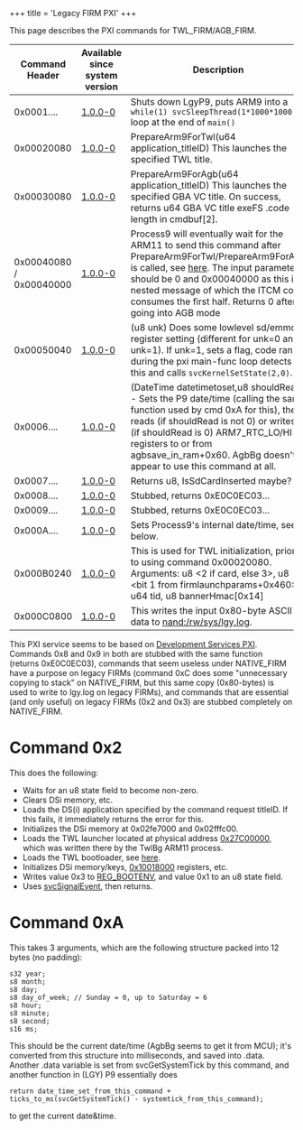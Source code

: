+++
title = 'Legacy FIRM PXI'
+++

This page describes the PXI commands for TWL_FIRM/AGB_FIRM.

| Command Header          | Available since system version | Description                                                                                                                                                                                                                                                                                                        |
|-------------------------|--------------------------------|--------------------------------------------------------------------------------------------------------------------------------------------------------------------------------------------------------------------------------------------------------------------------------------------------------------------|
| 0x0001....              | [1.0.0-0](1.0.0-0 "wikilink")  | Shuts down LgyP9, puts ARM9 into a `while(1) svcSleepThread(1*1000*1000);` loop at the end of `main()`                                                                                                                                                                                                             |
| 0x00020080              | [1.0.0-0](1.0.0-0 "wikilink")  | PrepareArm9ForTwl(u64 application_titleID) This launches the specified TWL title.                                                                                                                                                                                                                                  |
| 0x00030080              | [1.0.0-0](1.0.0-0 "wikilink")  | PrepareArm9ForAgb(u64 application_titleID) This launches the specified GBA VC title. On success, returns u64 GBA VC title exeFS .code length in cmdbuf\[2\].                                                                                                                                                       |
| 0x00040080 / 0x00040000 | [1.0.0-0](1.0.0-0 "wikilink")  | Process9 will eventually wait for the ARM11 to send this command after PrepareArm9ForTwl/PrepareArm9ForAgb is called, see [here](FIRM "wikilink"). The input parameters should be 0 and 0x00040000 as this is a nested message of which the ITCM code consumes the first half. Returns 0 after going into AGB mode |
| 0x00050040              | [1.0.0-0](1.0.0-0 "wikilink")  | (u8 unk) Does some lowlevel sd/emmc register setting (different for unk=0 and unk=1). If unk=1, sets a flag, code ran during the pxi main-func loop detects this and calls `svcKernelSetState(2,0)`.                                                                                                               |
| 0x0006....              | [1.0.0-0](1.0.0-0 "wikilink")  | (DateTime datetimetoset,u8 shouldRead) - Sets the P9 date/time (calling the same function used by cmd 0xA for this), then reads (if shouldRead is not 0) or writes (if shouldRead is 0) ARM7_RTC_LO/HI registers to or from agbsave_in_ram+0x60. AgbBg doesn't appear to use this command at all.                  |
| 0x0007....              | [1.0.0-0](1.0.0-0 "wikilink")  | Returns u8, IsSdCardInserted maybe?                                                                                                                                                                                                                                                                                |
| 0x0008....              | [1.0.0-0](1.0.0-0 "wikilink")  | Stubbed, returns 0xE0C0EC03...                                                                                                                                                                                                                                                                                     |
| 0x0009....              | [1.0.0-0](1.0.0-0 "wikilink")  | Stubbed, returns 0xE0C0EC03...                                                                                                                                                                                                                                                                                     |
| 0x000A....              | [1.0.0-0](1.0.0-0 "wikilink")  | Sets Process9's internal date/time, see below.                                                                                                                                                                                                                                                                     |
| 0x000B0240              | [1.0.0-0](1.0.0-0 "wikilink")  | This is used for TWL initialization, prior to using command 0x00020080. Arguments: u8 \<2 if card, else 3\>, u8 \<bit 1 from firmlaunchparams+0x460\>, u64 tid, u8 bannerHmac\[0x14\]                                                                                                                              |
| 0x000C0800              | [1.0.0-0](1.0.0-0 "wikilink")  | This writes the input 0x80-byte ASCII data to [nand:/rw/sys/lgy.log](Flash_Filesystem "wikilink").                                                                                                                                                                                                                 |

This PXI service seems to be based on [Development Services
PXI](Development_Services_PXI "wikilink"). Commands 0x8 and 0x9 in both
are stubbed with the same function (returns 0xE0C0EC03), commands that
seem useless under NATIVE_FIRM have a purpose on legacy FIRMs (command
0xC does some "unnecessary copying to stack" on NATIVE_FIRM, but this
same copy (0x80-bytes) is used to write to lgy.log on legacy FIRMs), and
commands that are essential (and only useful) on legacy FIRMs (0x2 and
0x3) are stubbed completely on NATIVE_FIRM.

# Command 0x2

This does the following:

- Waits for an u8 state field to become non-zero.
- Clears DSi memory, etc.
- Loads the DS(i) application specified by the command request titleID.
  If this fails, it immediately returns the error for this.
- Initializes the DSi memory at 0x02fe7000 and 0x02fffc00.
- Loads the TWL launcher located at physical address
  [0x27C00000](Memory_layout "wikilink"), which was written there by the
  TwlBg ARM11 process.
- Loads the TWL bootloader, see [here](FIRM "wikilink").
- Initializes DSi memory/keys, [0x10018000](IO_Registers "wikilink")
  registers, etc.
- Writes value 0x3 to [REG_BOOTENV](CONFIG_Registers "wikilink"), and
  value 0x1 to an u8 state field.
- Uses [svcSignalEvent](SVC "wikilink"), then returns.

# Command 0xA

This takes 3 arguments, which are the following structure packed into 12
bytes (no padding):

```
s32 year;
s8 month;
s8 day;
s8 day_of_week; // Sunday = 0, up to Saturday = 6
s8 hour;
s8 minute;
s8 second;
s16 ms;
```

This should be the current date/time (AgbBg seems to get it from MCU);
it's converted from this structure into milliseconds, and saved into
.data. Another .data variable is set from svcGetSystemTick by this
command, and another function in (LGY) P9 essentially does
```
return date_time_set_from_this_command + ticks_to_ms(svcGetSystemTick() - systemtick_from_this_command);
```
to get the current date&time.